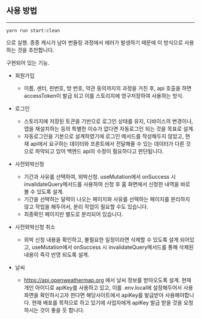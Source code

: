 ## 사용 방법

---

```
yarn run start:clean
```

으로 실행. 종종 캐시가 남아 번들링 과정에서 에러가 발생하기 때문에 이 방식으로 사용하는 것을 추천합니다.

구현되어 있는 기능.

- 회원가입
  - 이름, 센터, 핀번호, 방 번호, 약관 동의까지의 과정을 거친 후, api 호출을 하면 accessToken이 발급 되고 이를 스토리지에 영구저장하여 사용하는 방식.
- 로그인

  - 스토리지에 저장된 토큰을 기반으로 로그인 상태를 유지, 디바이스의 변경이나, 앱을 재설치하는 등의 특별한 이슈가 없다면 자동로그인 되는 것을 목표로 설계.
  - 자동로그인을 기본으로 설계하였기에 로그인 메서드를 작성해두지 않았고, 현재 api에서 요구하는 데이터와 프론트에서 전달해줄 수 있는 데이터가 다른 것으로 파악되고 있어 백엔드 api의 수정이 필요하다고 판단됩니다.

- 사전외박신청
  - 기간과 사유를 선택하여, 외박신청. useMutation에서 onSuccess 시 invalidateQuery메서드를 사용하여 신청 후 홈 화면에서 신청한 내역을 바로 볼 수 있도록 설계.
  - 기간을 선택하는 달력이 나오는 페이지와 사유를 선택하는 페이지를 분리하지 않고 작업을 해두어서, 분리 작업이 필요할 수도 있습니다.
  - 최종확인 페이지만 별도로 분리되어 있습니다.
- 사전외박신청 취소
  - 외박 신청 내용을 확인하고, 불필요한 일정이라면 삭제할 수 있도록 설계 되어있고, useMutation에서 onSuccess 시 invalidateQuery메서드를 통해 삭제된 내용이 즉각 반영 되도록 설계.
- 날씨
  - https://api.openweathermap.org 에서 날씨 정보를 받아오도록 설계. 현재 개인 아이디로 apiKey를 사용하고 있고, 이를 .env.local에 설정해두어서 사용 화면을 확인하시고자 한다면 해당사이트에서 apiKey를 발급받아 사용해야합니다. 현재 배포를 목적으로 하고 있기에 사업자에게 apiKey 발급 받을 것을 요청하시는 것이 좋을 듯 합니다.
